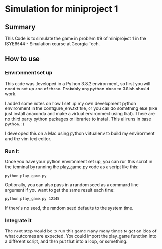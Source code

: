 # Simulation for miniproject 1 

## Summary
This Code is to simulate the game in problem #9 of miniproject 1
in the ISYE6644 - Simulation course at Georgia Tech.

## How to use

### Environment set up
This code was developed in a Python 3.8.2 environment, so first you will
need to set up one of these. Probably any python close to 3.8ish should work.

I added some notes on how I set up my own development python environment in 
the configure_env.txt file, or you can do something else (like just install 
anaconda and make a virtual environment using that). There are no third party
python packages or libraries to install. This all runs in base python. :)

I developed this on a Mac using python virtualenv to build my environment
and the vim text editor.

### Run it
Once you have your python environment set up, you can run this script in 
the terminal by running the play_game.py code as a script like this:

`python play_game.py`

Optionally, you can also pass in a random seed as a command line argument
if you want to get the same result each time:

`python play_game.py 12345`

If there's no seed, the random seed defaults to the system time.

### Integrate it

The next step would be to run this game many many times to get an idea
of what outcomes are expected. You could import the play_game function
into a different script, and then put that into a loop, or something.


